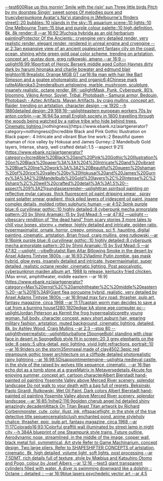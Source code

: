 [--test](https://www.ebank.nz/aiartgenerator?category=--test)[600](https://www.ebank.nz/aiartgenerator?category=600)[Rise up this mornin' Smile with the risin' sun Three little birds Pitch by my doorstep Singin' sweet songs Of melodies pure and true](https://www.ebank.nz/aiartgenerator?category=Rise%20up%20this%20mornin%27%20Smile%20with%20the%20risin%27%20sun%20Three%20little%20birds%20Pitch%20by%20my%20doorstep%20Singin%27%20sweet%20songs%20Of%20melodies%20pure%20and%20true)[cyberpunk](https://www.ebank.nz/aiartgenerator?category=cyberpunk)[one Avatar's Na'vi standing in [Melbourne's flinders street]::20 bubbles::10 islands in the sky::15 aquarium scene::10 lights::10 One Melbourne Tram::15 blue and purple colour palette::10 high definition, 8k, 8k render::8 —ar 16:9](https://www.ebank.nz/aiartgenerator?category=one%20Avatar%27s%20Na%27vi%20standing%20in%20%5BMelbourne%27s%20flinders%20street%5D%3A%3A20%20bubbles%3A%3A10%20islands%20in%20the%20sky%3A%3A15%20aquarium%20scene%3A%3A10%20lights%3A%3A10%20One%20Melbourne%20Tram%3A%3A15%20blue%20and%20purple%20colour%20palette%3A%3A10%20high%20definition%2C%208k%2C%208k%20render%3A%3A8%20%E2%80%94ar%2016%3A9)[2:3](https://www.ebank.nz/aiartgenerator?category=2%3A3)[fuchsia hybrida as an old herbarium painting](https://www.ebank.nz/aiartgenerator?category=fuchsia%20hybrida%20as%20an%20old%20herbarium%20painting)[Protector Of the Ancients:: cryengine very detailed render, very realistic render, elegant render, rendered in unreal engine and cryengine --ar 2:3](https://www.ebank.nz/aiartgenerator?category=Protector%20Of%20the%20Ancients%3A%3A%20cryengine%20very%20detailed%20render%2C%20very%20realistic%20render%2C%20elegant%20render%2C%20rendered%20in%20unreal%20engine%20and%20cryengine%20--ar%202%3A3)[](https://www.ebank.nz/aiartgenerator?category=)[an expansive view of an ancient opalescent fantasy city on the coast, ocean, shining white green gold opal color scheme, trending on artstation, concept art, gustav dore, greg rutkowski, amano --ar 16:9 --uplight](https://www.ebank.nz/aiartgenerator?category=an%20expansive%20view%20of%20an%20ancient%20opalescent%20fantasy%20city%20on%20the%20coast%2C%20ocean%2C%20shining%20white%20green%20gold%20opal%20color%20scheme%2C%20trending%20on%20artstation%2C%20concept%20art%2C%20gustav%20dore%2C%20greg%20rutkowski%2C%20amano%20--ar%2016%3A9%20--uplight)[16:9](https://www.ebank.nz/aiartgenerator?category=16%3A9)[9:16](https://www.ebank.nz/aiartgenerator?category=9%3A16)[portrait of Heroic Berserk middle aged Colton Haynes dirty dark by harumi hironaka and charlie bowater and edmund blair leighton](https://www.ebank.nz/aiartgenerator?category=portrait%20of%20Heroic%20Berserk%20middle%20aged%20Colton%20Haynes%20dirty%20dark%20by%20harumi%20hironaka%20and%20charlie%20bowater%20and%20edmund%20blair%20leighton)[16:9](https://www.ebank.nz/aiartgenerator?category=16%3A9)[realistic Orange MGB GT car](https://www.ebank.nz/aiartgenerator?category=realistic%20Orange%20MGB%20GT%20car)[16:9](https://www.ebank.nz/aiartgenerator?category=16%3A9)[a man with hair like Bart Simpson and a goatee photorealistic and organic](https://www.ebank.nz/aiartgenerator?category=a%20man%20with%20hair%20like%20Bart%20Simpson%20and%20a%20goatee%20photorealistic%20and%20organic)[6:4](https://www.ebank.nz/aiartgenerator?category=6%3A4)[Chinese mark rutte](https://www.ebank.nz/aiartgenerator?category=Chinese%20mark%20rutte)[AlAkroka](https://www.ebank.nz/aiartgenerator?category=AlAkroka)[3:2](https://www.ebank.nz/aiartgenerator?category=3%3A2)[render](https://www.ebank.nz/aiartgenerator?category=render)[album art](https://www.ebank.nz/aiartgenerator?category=album%20art)[glowing, marble, mushroom, sculpture, insanely realistic, octane render, 8K](https://www.ebank.nz/aiartgenerator?category=glowing%2C%20marble%2C%20mushroom%2C%20sculpture%2C%20insanely%20realistic%2C%20octane%20render%2C%208K)[--uplight](https://www.ebank.nz/aiartgenerator?category=--uplight)[Mask, Punk, Cyberpunk, 80’s, blooming, Viking Armor, Soviet, Tribal, Photobash - Samurai armor, Bedouin, Photobash - Aztec Artifacts, Mayan Artifacts, by craig mullins, concept art, Raider, trending on artstation, character design --w 1920 --h 1880](https://www.ebank.nz/aiartgenerator?category=Mask%2C%20Punk%2C%20Cyberpunk%2C%2080%E2%80%99s%2C%20blooming%2C%20Viking%20Armor%2C%20Soviet%2C%20Tribal%2C%20Photobash%20-%20Samurai%20armor%2C%20Bedouin%2C%20Photobash%20-%20Aztec%20Artifacts%2C%20Mayan%20Artifacts%2C%20by%20craig%20mullins%2C%20concept%20art%2C%20Raider%2C%20trending%20on%20artstation%2C%20character%20design%20--w%201920%20--h%201880)[detailed,](https://www.ebank.nz/aiartgenerator?category=detailed%2C)[design::2](https://www.ebank.nz/aiartgenerator?category=design%3A%3A2)[9:16](https://www.ebank.nz/aiartgenerator?category=9%3A16)[9:16](https://www.ebank.nz/aiartgenerator?category=9%3A16)[--uplight](https://www.ebank.nz/aiartgenerator?category=--uplight)[eastern european workers 70s by anton corbijn —ar 16:9](https://www.ebank.nz/aiartgenerator?category=eastern%20european%20workers%2070s%20by%20anton%20corbijn%20%E2%80%94ar%2016%3A9)[4:5](https://www.ebank.nz/aiartgenerator?category=4%3A5)[a small English society in 1800 travelling through the woods being watched by a native tribe who hide behind trees. Cinematic lighting.](https://www.ebank.nz/aiartgenerator?category=a%20small%20English%20society%20in%201800%20travelling%20through%20the%20woods%20being%20watched%20by%20a%20native%20tribe%20who%20hide%20behind%20trees.%20Cinematic%20lighting.)[nothingness](https://www.ebank.nz/aiartgenerator?category=nothingness)[Incredible Black and Pink Gothic Illustration on Black paper:: 4 Intricate and vibrant Blue line work::2 Beautiful queen shaman of rice valley by Hokusai and James Gurney::2 Mandelbulb Gold layers, Intense, sharp, well crafted detail::1.5 --aspect 9:21](https://www.ebank.nz/aiartgenerator?category=Incredible%20Black%20and%20Pink%20Gothic%20Illustration%20on%20Black%20paper%3A%3A%204%20Intricate%20and%20vibrant%20Blue%20line%20work%3A%3A2%20Beautiful%20queen%20shaman%20of%20rice%20valley%20by%20Hokusai%20and%20James%20Gurney%3A%3A2%20Mandelbulb%20Gold%20layers%2C%20Intense%2C%20sharp%2C%20well%20crafted%20detail%3A%3A1.5%20--aspect%209%3A21)[sunglasses](https://www.ebank.nz/aiartgenerator?category=sunglasses)[render](https://www.ebank.nz/aiartgenerator?category=render)[--uplight](https://www.ebank.nz/aiartgenerator?category=--uplight)[tran,](https://www.ebank.nz/aiartgenerator?category=tran%2C)[spirits](https://www.ebank.nz/aiartgenerator?category=spirits)[oil painting on reflective mylar canvas, thick fluorescent oil paint dripping smear , spray paint splatter smear gradient, thick piled layers of iridescent oil paint, insane complex details, molded rotten sulphuric human —ar 4:5](https://www.ebank.nz/aiartgenerator?category=oil%20painting%20on%20reflective%20mylar%20canvas%2C%20thick%20fluorescent%20oil%20paint%20dripping%20smear%20%2C%20spray%20paint%20splatter%20smear%20gradient%2C%20thick%20piled%20layers%20of%20iridescent%20oil%20paint%2C%20insane%20complex%20details%2C%20molded%20rotten%20sulphuric%20human%20%E2%80%94ar%204%3A5)[2:3](https://www.ebank.nz/aiartgenerator?category=2%3A3)[pink purple blue::6 curvilinear gothic::10 highly detailed::8 cyberpunk mecha armorplate pattern::20 by Shinji Aramaki::15 by Syd Mead::5 —ar 47:82 —uplight --vibe](https://www.ebank.nz/aiartgenerator?category=pink%20purple%20blue%3A%3A6%20curvilinear%20gothic%3A%3A10%20highly%20detailed%3A%3A8%20cyberpunk%20mecha%20armorplate%20pattern%3A%3A20%20by%20Shinji%20Aramaki%3A%3A15%20by%20Syd%20Mead%3A%3A5%20%E2%80%94ar%2047%3A82%20%E2%80%94uplight%20--vibe)[scary rendition of "the dead hand" from scary stories 3 more tales to chill your bones, stormy + meteor, highly detailed and intricate, golden ratio, hypermaximalist, ornate, horror, creepy, ominous, sci fi, haunting, digital painting, cinematic, artstation, Brian froud, craig mullins, greg rutkowski --ar 9:16](https://www.ebank.nz/aiartgenerator?category=scary%20rendition%20of%20%22the%20dead%20hand%22%20from%20scary%20stories%203%20more%20tales%20to%20chill%20your%20bones%2C%20stormy%20%2B%20meteor%2C%20highly%20detailed%20and%20intricate%2C%20golden%20ratio%2C%20hypermaximalist%2C%20ornate%2C%20horror%2C%20creepy%2C%20ominous%2C%20sci%20fi%2C%20haunting%2C%20digital%20painting%2C%20cinematic%2C%20artstation%2C%20Brian%20froud%2C%20craig%20mullins%2C%20greg%20rutkowski%20--ar%209%3A16)[pink purple blue::6 curvilinear gothic::10 highly detailed::8 cyberpunk mecha armorplate pattern::20 by Shinji Aramaki::15 by Syd Mead::5 —ar 47:82 —uplight --vibe](https://www.ebank.nz/aiartgenerator?category=pink%20purple%20blue%3A%3A6%20curvilinear%20gothic%3A%3A10%20highly%20detailed%3A%3A8%20cyberpunk%20mecha%20armorplate%20pattern%3A%3A20%20by%20Shinji%20Aramaki%3A%3A15%20by%20Syd%20Mead%3A%3A5%20%E2%80%94ar%2047%3A82%20%E2%80%94uplight%20--vibe)[Brutalist Ram Altar Billowing Smoke in the desert by Ansel Adams Tintype 1800s --ar 16:9](https://www.ebank.nz/aiartgenerator?category=Brutalist%20Ram%20Altar%20Billowing%20Smoke%20in%20the%20desert%20by%20Ansel%20Adams%20Tintype%201800s%20--ar%2016%3A9)[3:2](https://www.ebank.nz/aiartgenerator?category=3%3A2)[Vladimir Putin zombie, gas mask hybrid, glow eyes, insanely detailed and intricate, hypermaximalist, super detailed, realistic octane render, cinematic lighting, Post apocalyptic, cyberpunk](https://www.ebank.nz/aiartgenerator?category=Vladimir%20Putin%20zombie%2C%20gas%20mask%20hybrid%2C%20glow%20eyes%2C%20insanely%20detailed%20and%20intricate%2C%20hypermaximalist%2C%20super%20detailed%2C%20realistic%20octane%20render%2C%20cinematic%20lighting%2C%20Post%20apocalyptic%2C%20cyberpunk)[iron maiden album art, 1988 lp release. kentucky fried chicken.](https://www.ebank.nz/aiartgenerator?category=iron%20maiden%20album%20art%2C%201988%20lp%20release.%20kentucky%20fried%20chicken.)[Max ernst, amphitheater, middle eastern --ar 16:9](https://www.ebank.nz/aiartgenerator?category=Max%20ernst%2C%20amphitheater%2C%20middle%20eastern%20--ar%2016%3A9)[Giant flea porcupine hybrid, realistic, very detailed by Ansel Adams Tintype 1800s --ar 16:9](https://www.ebank.nz/aiartgenerator?category=Giant%20flea%20porcupine%20hybrid%2C%20realistic%2C%20very%20detailed%20by%20Ansel%20Adams%20Tintype%201800s%20--ar%2016%3A9)[mad max fury road, thrasher, pulp art, fantasy magazine, circa 1968 --ar 11:17](https://www.ebank.nz/aiartgenerator?category=mad%20max%20fury%20road%2C%20thrasher%2C%20pulp%20art%2C%20fantasy%20magazine%2C%20circa%201968%20--ar%2011%3A17)[captain worm man decides to save a cat from a burning house](https://www.ebank.nz/aiartgenerator?category=captain%20worm%20man%20decides%20to%20save%20a%20cat%20from%20a%20burning%20house)[1280:1920](https://www.ebank.nz/aiartgenerator?category=1280%3A1920)[edgar k](https://www.ebank.nz/aiartgenerator?category=edgar%20k)[A stone age computer pc](https://www.ebank.nz/aiartgenerator?category=A%20stone%20age%20computer%20pc)[--uplight](https://www.ebank.nz/aiartgenerator?category=--uplight)[Jordan Peterson as Kermit the frog hyperrealistic](https://www.ebank.nz/aiartgenerator?category=Jordan%20Peterson%20as%20Kermit%20the%20frog%20hyperrealistic)[pretty young woman, full body, character concept, wavy short auburn hair, wearing military fashion, artstation, muted background, cinematic lighting, detailed, 8k, by Ashley Wood, Craig Mullins --ar 2:3 --stop 80 --uplight](https://www.ebank.nz/aiartgenerator?category=pretty%20young%20woman%2C%20full%20body%2C%20character%20concept%2C%20wavy%20short%20auburn%20hair%2C%20wearing%20military%20fashion%2C%20artstation%2C%20muted%20background%2C%20cinematic%20lighting%2C%20detailed%2C%208k%2C%20by%20Ashley%20Wood%2C%20Craig%20Mullins%20--ar%202%3A3%20--stop%2080%20--uplight)[hyperrealistic](https://www.ebank.nz/aiartgenerator?category=hyperrealistic)[--uplight](https://www.ebank.nz/aiartgenerator?category=--uplight)[blur](https://www.ebank.nz/aiartgenerator?category=blur)[ball](https://www.ebank.nz/aiartgenerator?category=ball)[one [SpongeBob] standing with clear face in desert in SpongeBob style fit in screen::20 3 grey elephants on the side::8 oasis::5 ultra-detail, epic lighting, vivid light refractions, portrait::10 —ar 16:9](https://www.ebank.nz/aiartgenerator?category=one%20%5BSpongeBob%5D%20standing%20with%20clear%20face%20in%20desert%20in%20SpongeBob%20style%20fit%20in%20screen%3A%3A20%203%20grey%20elephants%20on%20the%20side%3A%3A8%20oasis%3A%3A5%20ultra-detail%2C%20epic%20lighting%2C%20vivid%20light%20refractions%2C%20portrait%3A%3A10%20%E2%80%94ar%2016%3A9)[riders on the storm](https://www.ebank.nz/aiartgenerator?category=riders%20on%20the%20storm)[35mm](https://www.ebank.nz/aiartgenerator?category=35mm)[seal,made of clay](https://www.ebank.nz/aiartgenerator?category=seal%2Cmade%20of%20clay)[450](https://www.ebank.nz/aiartgenerator?category=450)[2:3](https://www.ebank.nz/aiartgenerator?category=2%3A3)[epic red steampunk gothic tower architecture on a cliffside detailed photorealistic rainy lightning --ar 16:9](https://www.ebank.nz/aiartgenerator?category=epic%20red%20steampunk%20gothic%20tower%20architecture%20on%20a%20cliffside%20detailed%20photorealistic%20rainy%20lightning%20--ar%2016%3A9)[8:5](https://www.ebank.nz/aiartgenerator?category=8%3A5)[Disappointment](https://www.ebank.nz/aiartgenerator?category=Disappointment)[engine](https://www.ebank.nz/aiartgenerator?category=engine)[--uplight](https://www.ebank.nz/aiartgenerator?category=--uplight)[a medieval castle, in the style of the raised by wolves title sequence, cinematic, --ar 16:9](https://www.ebank.nz/aiartgenerator?category=a%20medieval%20castle%2C%20in%20the%20style%20of%20the%20raised%20by%20wolves%20title%20sequence%2C%20cinematic%2C%20--ar%2016%3A9)[an echo dot as a tomb stone at a grave](https://www.ebank.nz/aiartgenerator?category=an%20echo%20dot%20as%20a%20tomb%20stone%20at%20a%20grave)[Matrix in Metaverse](https://www.ebank.nz/aiartgenerator?category=Matrix%20in%20Metaverse)[details,4k](https://www.ebank.nz/aiartgenerator?category=details%2C4k)[cute fox enjoying summer, concept art, cartoon character](https://www.ebank.nz/aiartgenerator?category=cute%20fox%20enjoying%20summer%2C%20concept%20art%2C%20cartoon%20character)[Albert Bierstadt hand-painted oil painting Yosemite Valley above Merced River scenery, splendor landscape Do not walk to your death with a bag full of regrets, Beksinski, Paolo Girardi, Rutkowski, Wet Oil Paint, Dark colors Albert Bierstadt hand-painted oil painting Yosemite Valley above Merced River scenery, splendor landscape --ar 16:8](https://www.ebank.nz/aiartgenerator?category=Albert%20Bierstadt%20hand-painted%20oil%20painting%20Yosemite%20Valley%20above%20Merced%20River%20scenery%2C%20splendor%20landscape%20Do%20not%20walk%20to%20your%20death%20with%20a%20bag%20full%20of%20regrets%2C%20Beksinski%2C%20Paolo%20Girardi%2C%20Rutkowski%2C%20Wet%20Oil%20Paint%2C%20Dark%20colors%20Albert%20Bierstadt%20hand-painted%20oil%20painting%20Yosemite%20Valley%20above%20Merced%20River%20scenery%2C%20splendor%20landscape%20--ar%2016%3A8)[5:1](https://www.ebank.nz/aiartgenerator?category=5%3A1)[nihei](https://www.ebank.nz/aiartgenerator?category=nihei)[2:1](https://www.ebank.nz/aiartgenerator?category=2%3A1)[16:9](https://www.ebank.nz/aiartgenerator?category=16%3A9)[golden cherub angel hd detailed shiny amazingly decadent](https://www.ebank.nz/aiartgenerator?category=golden%20cherub%20angel%20hd%20detailed%20shiny%20amazingly%20decadent)[Attack On Titan Beast Titan artwork by Richard Corben](https://www.ebank.nz/aiartgenerator?category=Attack%20On%20Titan%20Beast%20Titan%20artwork%20by%20Richard%20Corben)[monster, cute, color, illust, ink, nft](https://www.ebank.nz/aiartgenerator?category=monster%2C%20cute%2C%20color%2C%20illust%2C%20ink%2C%20nft)[spaceflight, in the style of the true detective title sequence](https://www.ebank.nz/aiartgenerator?category=spaceflight%2C%20in%20the%20style%20of%20the%20true%20detective%20title%20sequence)[realistic](https://www.ebank.nz/aiartgenerator?category=realistic)[lush enchanted pond. anime style](https://www.ebank.nz/aiartgenerator?category=lush%20enchanted%20pond.%20anime%20style)[holy chalice, thrasher, epic, pulp art, fantasy magazine, circa 1968 --ar 11:17](https://www.ebank.nz/aiartgenerator?category=holy%20chalice%2C%20thrasher%2C%20epic%2C%20pulp%20art%2C%20fantasy%20magazine%2C%20circa%201968%20--ar%2011%3A17)[Colorado](https://www.ebank.nz/aiartgenerator?category=Colorado)[16:9](https://www.ebank.nz/aiartgenerator?category=16%3A9)[3:1](https://www.ebank.nz/aiartgenerator?category=3%3A1)[Colorful graffiti wall illuminated by street lamp in night city --h 384](https://www.ebank.nz/aiartgenerator?category=Colorful%20graffiti%20wall%20illuminated%20by%20street%20lamp%20in%20night%20city%20--h%20384)[A blueprint of one Steampunk style  trains,   Future outline, Aerodynamic nose, streamlined, in the middle of the image,  copper wall, black metal foil, symmetrical,  Art style Refer to Game Machinarium.  concept design, Two large pliers, Refer to SHAPESHIFTER CONCEPTS  of artstation, cinematic,  8k, high detailed,  volume light,  soft lights,  post processing    --ar 7:5](https://www.ebank.nz/aiartgenerator?category=A%20blueprint%20of%20one%20Steampunk%20style%20%20trains%2C%20%20%20Future%20outline%2C%20Aerodynamic%20nose%2C%20streamlined%2C%20in%20the%20middle%20of%20the%20image%2C%20%20copper%20wall%2C%20black%20metal%20foil%2C%20symmetrical%2C%20%20Art%20style%20Refer%20to%20Game%20Machinarium.%20%20concept%20design%2C%20Two%20large%20pliers%2C%20Refer%20to%20SHAPESHIFTER%20CONCEPTS%20%20of%20artstation%2C%20cinematic%2C%20%208k%2C%20high%20detailed%2C%20%20volume%20light%2C%20%20soft%20lights%2C%20%20post%20processing%20%20%20%20--ar%207%3A5)[DMT,  rich details full of texture, style by Mœbius and Katsuhiro Otomo and Pogo, colour by Josef Albers --ar 12:16 --test](https://www.ebank.nz/aiartgenerator?category=DMT%2C%20%20rich%20details%20full%20of%20texture%2C%20style%20by%20M%C5%93bius%20and%20Katsuhiro%20Otomo%20and%20Pogo%2C%20colour%20by%20Josef%20Albers%20--ar%2012%3A16%20--test)[3 giant transparent cylinders filled with water. A diver is swimming downward like a dolphin :: Octane :: detailed :: —ar 16:9](https://www.ebank.nz/aiartgenerator?category=3%20giant%20transparent%20cylinders%20filled%20with%20water.%20A%20diver%20is%20swimming%20downward%20like%20a%20dolphin%20%3A%3A%20Octane%20%3A%3A%20detailed%20%3A%3A%20%E2%80%94ar%2016%3A9)[blue lasers psychedelic vector art --ar 4:5](https://www.ebank.nz/aiartgenerator?category=blue%20lasers%20psychedelic%20vector%20art%20--ar%204%3A5)